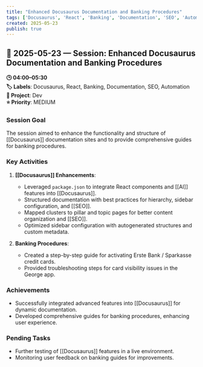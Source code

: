 ```yaml
---
title: "Enhanced Docusaurus Documentation and Banking Procedures"
tags: ['Docusaurus', 'React', 'Banking', 'Documentation', 'SEO', 'Automation']
created: 2025-05-23
publish: true
---
```


## 📅 2025-05-23 — Session: Enhanced Docusaurus Documentation and Banking Procedures

**🕒 04:00–05:30**  
**🏷️ Labels**: Docusaurus, React, Banking, Documentation, SEO, Automation  
**📂 Project**: Dev  
**⭐ Priority**: MEDIUM  


### Session Goal
The session aimed to enhance the functionality and structure of [[Docusaurus]] documentation sites and to provide comprehensive guides for banking procedures.

### Key Activities
1. **[[Docusaurus]] Enhancements**:
   - Leveraged `package.json` to integrate React components and [[AI]] features into [[Docusaurus]].
   - Structured documentation with best practices for hierarchy, sidebar configuration, and [[SEO]].
   - Mapped clusters to pillar and topic pages for better content organization and [[SEO]].
   - Optimized sidebar configuration with autogenerated structures and custom metadata.

2. **Banking Procedures**:
   - Created a step-by-step guide for activating Erste Bank / Sparkasse credit cards.
   - Provided troubleshooting steps for card visibility issues in the George app.

### Achievements
- Successfully integrated advanced features into [[Docusaurus]] for dynamic documentation.
- Developed comprehensive guides for banking procedures, enhancing user experience.

### Pending Tasks
- Further testing of [[Docusaurus]] features in a live environment.
- Monitoring user feedback on banking guides for improvements.
